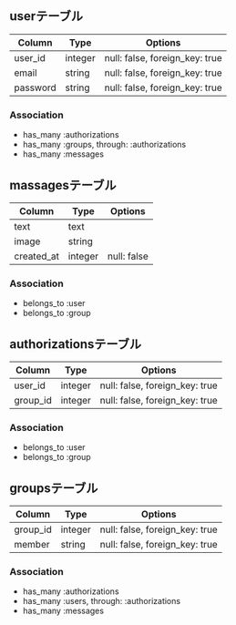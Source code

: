 ## userテーブル
|Column|Type|Options|
|------|----|-------|
|user_id|integer|null: false, foreign_key: true|
|email|string|null: false, foreign_key: true|
|password|string|null: false, foreign_key: true|

### Association
- has_many :authorizations
- has_many :groups, through: :authorizations
- has_many :messages



## massagesテーブル
|Column|Type|Options|
|------|----|-------|
|text|text||
|image|string||
|created_at|integer|null: false|

### Association
- belongs_to :user
- belongs_to :group


## authorizationsテーブル
|Column|Type|Options|
|------|----|-------|
|user_id|integer|null: false, foreign_key: true|
|group_id|integer|null: false, foreign_key: true|

### Association
- belongs_to :user
- belongs_to :group




## groupsテーブル
|Column|Type|Options|
|------|----|-------|
|group_id|integer|null: false, foreign_key: true|
|member|string|null: false, foreign_key: true|

### Association
- has_many :authorizations
- has_many :users, through: :authorizations
- has_many :messages